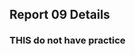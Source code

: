 <!--
 * @Github: https://github.com/Certseeds/CS305_Remake
 * @Organization: SUSTech
 * @Author: nanoseeds
 * @Date: 2020-08-01 15:46:06
 * @LastEditors: nanoseeds
 * @LastEditTime: 2020-08-01 15:48:13
 * @License: CC-BY-NC-SA_V4_0 or any later version 
 -->
## Report 09 Details

### THIS do not have practice